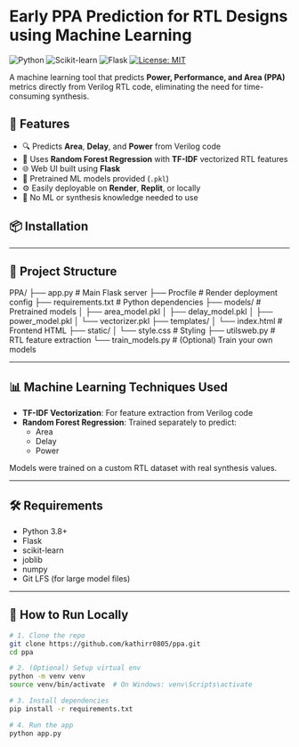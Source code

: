 # Early PPA Prediction for RTL Designs using Machine Learning

![Python](https://img.shields.io/badge/Python-3.8%2B-blue)
![Scikit-learn](https://img.shields.io/badge/Scikit--learn-1.0+-orange)
![Flask](https://img.shields.io/badge/Flask-2.0-lightgrey)
[![License: MIT](https://img.shields.io/badge/License-MIT-yellow.svg)](https://opensource.org/licenses/MIT)

A machine learning tool that predicts **Power, Performance, and Area (PPA)** metrics directly from Verilog RTL code, eliminating the need for time-consuming synthesis.

## 🚀 Features

- 🔍 Predicts **Area**, **Delay**, and **Power** from Verilog code
- 🧠 Uses **Random Forest Regression** with **TF-IDF** vectorized RTL features
- 🌐 Web UI built using **Flask**
- 💾 Pretrained ML models provided (`.pkl`)
- ⚙️ Easily deployable on **Render**, **Replit**, or locally
- 🧩 No ML or synthesis knowledge needed to use
## 📦 Installation

---

## 📂 Project Structure

PPA/
├── app.py # Main Flask server
├── Procfile # Render deployment config
├── requirements.txt # Python dependencies
├── models/ # Pretrained models
│ ├── area_model.pkl
│ ├── delay_model.pkl
│ ├── power_model.pkl
│ └── vectorizer.pkl
├── templates/
│ └── index.html # Frontend HTML
├── static/
│ └── style.css # Styling
├── utilsweb.py # RTL feature extraction
└── train_models.py # (Optional) Train your own models


---

## 📊 Machine Learning Techniques Used

- **TF-IDF Vectorization**: For feature extraction from Verilog code
- **Random Forest Regression**: Trained separately to predict:
  - Area
  - Delay
  - Power

Models were trained on a custom RTL dataset with real synthesis values.

---

## 🛠️ Requirements

- Python 3.8+
- Flask
- scikit-learn
- joblib
- numpy
- Git LFS (for large model files)

---

## 🧪 How to Run Locally

```bash
# 1. Clone the repo
git clone https://github.com/kathirr0805/ppa.git
cd ppa

# 2. (Optional) Setup virtual env
python -m venv venv
source venv/bin/activate  # On Windows: venv\Scripts\activate

# 3. Install dependencies
pip install -r requirements.txt

# 4. Run the app
python app.py
